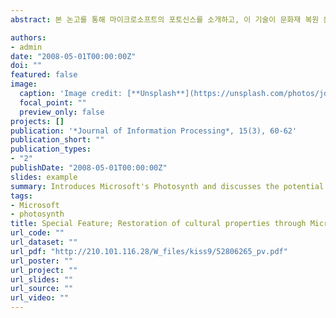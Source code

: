 ```yaml
---
abstract: 본 논고를 통해 마이크로소프트의 포토신스를 소개하고, 이 기술이 문화재 복원 분야에서 보여줄 수 있는 가능성을 논의해 보도록 한다. 또한 향후 발전방향을 살펴보고, 여타 디지털라이징 기술과 달리 포토신스가 문화재 복원에 있어서 다른 매체나 기술과 어떤 차별점이 있는지 논한다. 

authors:
- admin
date: "2008-05-01T00:00:00Z"
doi: ""
featured: false
image:
  caption: 'Image credit: [**Unsplash**](https://unsplash.com/photos/jdD8gXaTZsc)'
  focal_point: ""
  preview_only: false
projects: []
publication: '*Journal of Information Processing*, 15(3), 60-62'
publication_short: ""
publication_types:
- "2"
publishDate: "2008-05-01T00:00:00Z"
slides: example
summary: Introduces Microsoft's Photosynth and discusses the potential of this technology in the area of cultural property restoration.
tags:
- Microsoft
- photosynth
title: Special Feature; Restoration of cultural properties through Microsoft PhotoSynth (In Korean)
url_code: ""
url_dataset: ""
url_pdf: "http://210.101.116.28/W_files/kiss9/52806265_pv.pdf"
url_poster: ""
url_project: ""
url_slides: ""
url_source: ""
url_video: ""
---
```



